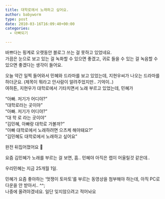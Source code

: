 ```yaml
---
title: 대학로에서 노래하고 싶어요.
author: babyworm
type: post
date: 2010-03-16T16:09:40+00:00
categories:
  - 아빠되기

---
```

바쁘다는 핑계로 오랫동안 블로그 쓰는 걸 못하고 있었네요.  
가끔은 눈으로 보고 있는 걸 녹화할 수 있으면 좋겠고, 귀로 들을 수 있는 걸 녹음할 수 있으면 좋겠다는 생각이 들어요.

오늘 약간 일찍 들어와서 민혜와 드라마를 보고 있었는데, 지현우씨가 나오는 드라마를 하더군요. (제목이 뭐라고 안사람이 알려주었지만.. 기억이..)  
여하튼, 지현우가 대학로에서 기타치면서 노래 부르고 있었는데, 민혜가

&#8220;아빠. 저기가 어디야?&#8221;  
&#8220;대학로라는 곳이야&#8221;  
&#8220;아빠. 저기가 어디야?&#8221;  
&#8220;대 학 로 라는 곳이야&#8221;  
&#8220;김민혜, 아빠랑 대학로 가볼까?&#8221;  
&#8220;아빠 대학로에서 노래하려면 으츠케 해야돼요?&#8221;  
&#8220;김민혜도 대학로에서 노래하고 싶어요&#8221;

완전 뒤집어졌어요 🙂

요즘 김민혜가 노래를 부르는 걸 보면, 흠.. 민혜야 아직은 랩이 어울릴것 같은데.. 

우리민혜는 지금 25개월 1일.

민혜가 요즘 좋아하는 &#8216;멋쟁이 토마토&#8217;를 부르는 동영상을 첨부해야 하는데, 아직 PC로 다운을 안 받아서.. ^^;  
나중에 올려야겠네요. 일단 잊지않으려고 적어놔요